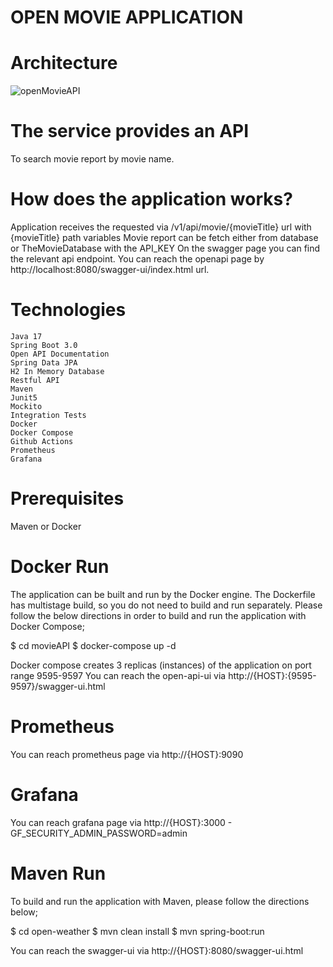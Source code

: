 # OPEN MOVIE APPLICATION

# Architecture

![openMovieAPI](https://user-images.githubusercontent.com/69572868/232414971-2d923df4-500d-4ed1-9992-0ff8d00fafdc.png)

# The service provides an API
  To search movie report by movie name.

# How does the application works?
  Application receives the requested via /v1/api/movie/{movieTitle} url with {movieTitle} path variables
  Movie report can be fetch either from database or TheMovieDatabase with the API_KEY
  On the swagger page you can find the relevant api endpoint. You can reach the openapi page by http://localhost:8080/swagger-ui/index.html url.
  
  # Technologies
    Java 17
    Spring Boot 3.0
    Open API Documentation
    Spring Data JPA
    H2 In Memory Database
    Restful API
    Maven
    Junit5
    Mockito
    Integration Tests
    Docker
    Docker Compose
    Github Actions
    Prometheus
    Grafana
    
# Prerequisites
  Maven or Docker
  
# Docker Run
  The application can be built and run by the Docker engine. The Dockerfile has multistage build, so you do not need to build and run separately.
  Please follow the below directions in order to build and run the application with Docker Compose;

  $ cd movieAPI
  $ docker-compose up -d
  
  Docker compose creates 3 replicas (instances) of the application on port range 9595-9597
  You can reach the open-api-ui via http://{HOST}:{9595-9597}/swagger-ui.html
  
# Prometheus
  You can reach prometheus page via http://{HOST}:9090
# Grafana
You can reach grafana page via http://{HOST}:3000 - GF_SECURITY_ADMIN_PASSWORD=admin

# Maven Run
To build and run the application with Maven, please follow the directions below;

$ cd open-weather
$ mvn clean install
$ mvn spring-boot:run

You can reach the swagger-ui via http://{HOST}:8080/swagger-ui.html
